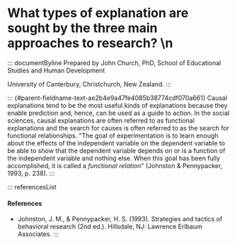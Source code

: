 # What types of explanation are sought by the three main approaches to research? \n

::: documentByline
Prepared by John Church, PhD, School of Educational Studies and Human
Development

University of Canterbury, Christchurch, New Zealand.
:::

::: {#parent-fieldname-text-ae2b4e9a47fe4085b38774cdf070a661}
Causal explanations tend to be the most useful kinds of explanations
because they enable prediction and, hence, can be used as a guide to
action. In the social sciences, causal explanations are often referred
to as functional explanations and the search for causes is often
referred to as the search for functional relationships. "The goal of
experimentation is to learn enough about the effects of the independent
variable on the dependent variable to be able to show that the dependent
variable depends on or is a function of the independent variable and
nothing else. When this goal has been fully accomplished, it is called a
*functional relation*" (Johnston & Pennypacker, 1993, p. 238).
:::

::: referencesList
#### References

-   Johnston, J. M., & Pennypacker, H. S. (1993). Strategies and tactics
    of behavioral research (2nd ed.). Hillsdale, NJ: Lawrence Erlbaum
    Associates.
:::
